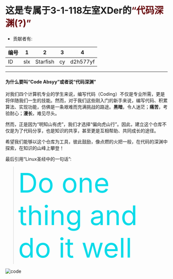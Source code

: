 # 这是专属于3-1-118左室XDer的<span style="color:#69080C;">“代码深渊(?)”</span>

- 贡献者有:

| 编号 | 1 | 2 | 3 | 4 |
| --------------- | --------------- | --------------- | --------------- | --------------- |
| ID | slx | Starfish | cy | d2h577yf |

----------------

#### 为什么要叫“**Code Absyy**”或者说“**代码深渊**”

对我们四个计算机专业的学生来说，编写代码（Coding）不仅是专业所需，更是将伴随我们一生的技能。然而，对于我们这些刚入门的新手来说，编写代码、积累算法、实现功能，仿佛是一条艰难而充满挑战的路途。**黑暗**，令人迷茫；**痛苦**，考验耐心；**漫长**，难见尽头。

然而，正是因为“明知山有虎”，我们才选择“偏向虎山行”。因此，建立这个仓库不仅是为了代码分享，也是知识的共享，甚至更是互相帮助、共同成长的途径。

希望我们能够以这个仓库为工具，彼此鼓励，像点燃的火把一般，在代码的深渊中探索，在知识的山峰上攀登！

最后引用“Linux圣经中的一句话”:

> <span style="color: #0BDBE9  ;font-size :600%;">Do one thing and do it well</span>

![code](https://www.jianguoyun.com/c/tblv2/qVyWV-sCDYkIM_XvJXiKhP0CEEBIJ8CW4AQrXPxR9FJ_Z8gQT8iakdVq8XSi-3HyV55yak2c/uVRXb1Olc0aP5CYrGsqknPQTFOMNMS1GKPSP_3_TZp8/l)
